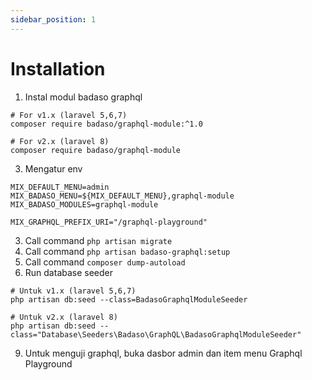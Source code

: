 ```yaml
---
sidebar_position: 1
---
```


# Installation

1. Instal modul badaso graphql

```
# For v1.x (laravel 5,6,7)
composer require badaso/graphql-module:^1.0

# For v2.x (laravel 8)
composer require badaso/graphql-module
```

3. Mengatur env
```
MIX_DEFAULT_MENU=admin
MIX_BADASO_MENU=${MIX_DEFAULT_MENU},graphql-module
MIX_BADASO_MODULES=graphql-module

MIX_GRAPHQL_PREFIX_URI="/graphql-playground"
```
3. Call command `php artisan migrate`
4. Call command `php artisan badaso-graphql:setup`
5. Call command `composer dump-autoload`
7. Run database seeder

```
# Untuk v1.x (laravel 5,6,7)
php artisan db:seed --class=BadasoGraphqlModuleSeeder

# Untuk v2.x (laravel 8)
php artisan db:seed --class="Database\Seeders\Badaso\GraphQL\BadasoGraphqlModuleSeeder"
```

9. Untuk menguji graphql, buka dasbor admin dan item menu Graphql Playground